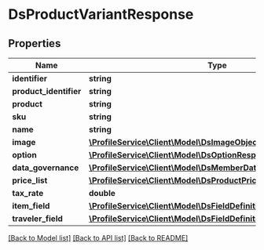 # DsProductVariantResponse

## Properties
Name | Type | Description | Notes
------------ | ------------- | ------------- | -------------
**identifier** | **string** |  | [optional] 
**product_identifier** | **string** |  | [optional] 
**product** | **string** |  | [optional] 
**sku** | **string** |  | [optional] 
**name** | **string** |  | [optional] 
**image** | [**\ProfileService\Client\Model\DsImageObjectResponse**](DsImageObjectResponse.md) |  | [optional] 
**option** | [**\ProfileService\Client\Model\DsOptionResponse[]**](DsOptionResponse.md) |  | [optional] 
**data_governance** | [**\ProfileService\Client\Model\DsMemberDataGovernanceResponse**](DsMemberDataGovernanceResponse.md) |  | [optional] 
**price_list** | [**\ProfileService\Client\Model\DsProductPriceResponse[]**](DsProductPriceResponse.md) |  | [optional] 
**tax_rate** | **double** |  | [optional] 
**item_field** | [**\ProfileService\Client\Model\DsFieldDefinitionResponse[]**](DsFieldDefinitionResponse.md) |  | [optional] 
**traveler_field** | [**\ProfileService\Client\Model\DsFieldDefinitionResponse[]**](DsFieldDefinitionResponse.md) |  | [optional] 

[[Back to Model list]](../../README.md#documentation-for-models) [[Back to API list]](../../README.md#documentation-for-api-endpoints) [[Back to README]](../../README.md)

